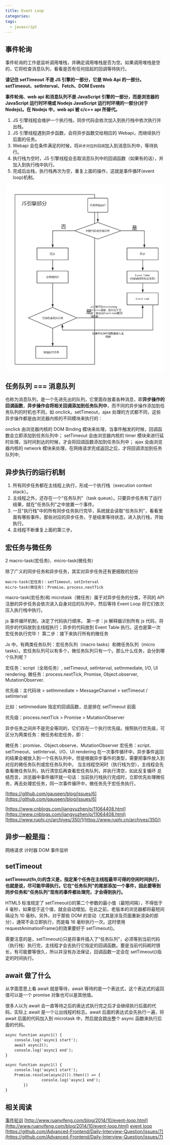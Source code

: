 ```yaml
---
title: Event Loop
categories:
tags:
  - javascript
---
```


## 事件轮询

事件轮询的工作是监听调用堆栈，并确定调用堆栈是否为空。如果调用堆栈是空的，它将检查消息队列，看看是否有任何挂起的回调等待执行。

**请记住 setTimeout 不是 JS 引擎的一部分，它是 Web Api 的一部分。 setTimeout、setInterval、Fetch、DOM Events**

**事件轮询、web api 和消息队列不是 JavaScript 引擎的一部分，而是浏览器的 JavaScript 运行时环境或 Nodejs JavaScript 运行时环境的一部分(对于 Nodejs)。在 Nodejs 中，web api 被 c/c++ api 所替代。**

1. JS 引擎线程会维护一个执行栈，同步代码会依次加入到执行栈中依次执行并出栈。
2. JS 引擎线程遇到异步函数，会将异步函数交给相应的 Webapi，而继续执行后面的任务。
3. Webapi 会在条件满足的时候，将`异步对应的回调`加入到消息队列中，等待执行。
4. 执行栈为空时，JS 引擎线程会去取消息队列中的回调函数（如果有的话），并加入到执行栈中执行。
5. 完成后出栈，执行栈再次为空，重复上面的操作，这就是事件循环(event loop)机制。

![](/images/eventLoop.webp)

## 任务队列 === 消息队列

也称为消息队列，是一个先进先出的队列，它里面存放着各种消息，即**异步操作的回调函数**，**异步操作会将相关回调添加到任务队列中**，而不同的异步操作添加到任务队列的时机也不同，如 onclick，setTimeout，ajax 处理的方式都不同，这些异步操作都是由浏览器内核的不同模块来执行的：

onclick 由浏览器内核的 DOM Binding 模块来处理，当事件触发的时候，回调函数会立即添加到任务队列中；
setTimeout 会由浏览器内核的 timer 模块来进行延时处理，当时间到达的时候，才会将回调函数添加到任务队列中；
ajax 会由浏览器内核的 network 模块来处理，在网络请求完成返回之后，才将回调添加到任务队列中;

## 异步执行的运行机制

1. 所有同步任务都在主线程上执行，形成一个执行栈（execution context stack）。
2. 主线程之外，还存在一个"任务队列"（task queue）。只要异步任务有了运行结果，就在"任务队列"之中放置一个事件。
3. 一旦"执行栈"中的所有同步任务执行完毕，系统就会读取"任务队列"，看看里面有哪些事件。那些对应的异步任务，于是结束等待状态，进入执行栈，开始执行。
4. 主线程不断重复上面的第三步。

## 宏任务与微任务

2 macro-task(宏任务)、micro-task(微任务)

除了广义的同步任务和异步任务，其实对异步任务还有更细致的划分

```
macro-task(宏任务)：setTimeout，setInterval
micro-task(微任务)：Promise，process.nextTick
```

macro-task(宏任务)和 microtask（微任务）属于对异步任务的分类，不同的 API 注册的异步任务会依次进入自身对应的队列中，然后等待 Event Loop 将它们依次压入执行栈中执行。

js 事件循环机制，决定了代码执行顺序。
第一步：js 解释器识别所有 js 代码，将同步的代码放到主线程执行；异步的代码放到 Event Table 执行。这也是第一次宏任务执行完毕！
第二步：接下来执行所有的微任务

Js 中，有两类任务队列：宏任务队列（macro tasks）和微任务队列（micro tasks）。宏任务队列可以有多个，微任务队列只有一个。那么什么任务，会分到哪个队列呢？

宏任务：script（全局任务）, setTimeout, setInterval, setImmediate, I/O, UI rendering.
微任务：process.nextTick, Promise, Object.observer, MutationObserver.

优先级：主代码块 > setImmediate > MessageChannel > setTimeout / setInterval

比如：setImmediate 指定的回调函数，总是排在 setTimeout 前面

优先级：process.nextTick > Promise > MutationObserver

异步任务之间并不是完全等同的，它们存在一个执行优先级。按照执行优先级，可区分为两类任务：微任务和宏任务，即：

微任务：promise、Object.observe、MutationObserver
宏任务：script、setTimeout、setInterval、I/O、UI rendering
在一次事件循环中，异步事件返回的结果会被放入到一个任务队列中，但是根据异步事件的类型，需要把事件放入到对应的微任务队列或宏任务队列中。
当主线程空闲时（执行栈为空），主线程会先查看微任务队列，执行清空后再查看宏任务队列，并执行清空，如此反复循环
总结而言，浏览器中事件循环就一句话：当前执行栈执行完成时，立即优先处理微任务，再去处理宏任务，同一次事件循环中，微任务先于宏任务执行，

[https://github.com/gauseen/blog/issues/6](https://github.com/gauseen/blog/issues/6)

[https://www.cnblogs.com/jiangyuzhen/p/11064408.html](https://www.cnblogs.com/jiangyuzhen/p/11064408.html)
[https://www.ruphi.cn/archives/350/](https://www.ruphi.cn/archives/350/)

## 异步一般是指：

网络请求
计时器
DOM 事件监听

## setTimeout

**setTimeout(fn,0)的含义是，指定某个任务在主线程最早可得的空闲时间执行，也就是说，尽可能早得执行。它在"任务队列"的尾部添加一个事件，因此要等到同步任务和"任务队列"现有的事件都处理完，才会得到执行。**

HTML5 标准规定了 setTimeout()的第二个参数的最小值（最短间隔），不得低于 4 毫秒，如果低于这个值，就会自动增加。在此之前，老版本的浏览器都将最短间隔设为 10 毫秒。另外，对于那些 DOM 的变动（尤其是涉及页面重新渲染的部分），通常不会立即执行，而是每 16 毫秒执行一次。这时使用 requestAnimationFrame()的效果要好于 setTimeout()。

需要注意的是，setTimeout()只是将事件插入了"任务队列"，必须等到当前代码（执行栈）执行完，主线程才会去执行它指定的回调函数。要是当前代码耗时很长，有可能要等很久，所以并没有办法保证，回调函数一定会在 setTimeout()指定的时间执行。

## await 做了什么

从字面意思上看 await 就是等待，await 等待的是一个表达式，这个表达式的返回值可以是一个 promise 对象也可以是其他值。

很多人以为 await 会一直等待之后的表达式执行完之后才会继续执行后面的代码，实际上 await 是一个让出线程的标志。await 后面的表达式会先执行一遍，将 await 后面的代码加入到 microtask 中，然后就会跳出整个 async 函数来执行后面的代码。

```
async function async1() {
	console.log('async1 start');
	await async2();
	console.log('async1 end');
}
```

```
async function async1() {
	console.log('async1 start');
	Promise.resolve(async2()).then(() => {
                console.log('async1 end');
        })
}
```

## 相关阅读

[事件轮训](https://segmentfault.com/a/1190000020400736)
[http://www.ruanyifeng.com/blog/2014/10/event-loop.html](http://www.ruanyifeng.com/blog/2014/10/event-loop.html)
[event loop](https://www.jianshu.com/p/de7aba994523)
[https://github.com/Advanced-Frontend/Daily-Interview-Question/issues/7](https://github.com/Advanced-Frontend/Daily-Interview-Question/issues/7)
